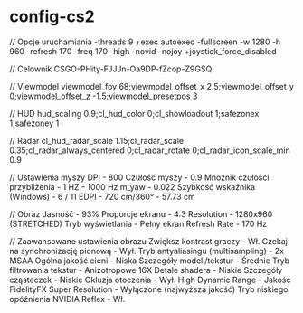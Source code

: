 # config-cs2
// Opcje uruchamiania
-threads 9 +exec autoexec -fullscreen -w 1280 -h 960 -refresh 170 -freq 170 -high -novid -nojoy +joystick_force_disabled

// Celownik
CSGO-PHity-FJJJn-Oa9DP-fZcop-Z9GSQ

// Viewmodel
viewmodel_fov 68;viewmodel_offset_x 2.5;viewmodel_offset_y 0;viewmodel_offset_z -1.5;viewmodel_presetpos 3

// HUD
hud_scaling 0.9;cl_hud_color 0;cl_showloadout 1;safezonex 1;safezoney 1

// Radar
cl_hud_radar_scale 1.15;cl_radar_scale 0.35;cl_radar_always_centered 0;cl_radar_rotate 0;cl_radar_icon_scale_min 0.9

// Ustawienia myszy
DPI - 800
Czułość myszy - 0.9
Mnożnik czułości przybliżenia - 1
HZ - 1000 Hz
m_yaw - 0.022
Szybkość wskaźnika (Windows) - 6 / 11
EDPI - 720
cm/360° - 57.73 cm

// Obraz
Jasność - 93%
Proporcje ekranu - 4:3
Resolution - 1280x960 (STRETCHED)
Tryb wyświetlania - Pełny ekran
Refresh Rate - 170 Hz

// Zaawansowane ustawienia obrazu
Zwiększ kontrast graczy - Wł.
Czekaj na synchronizację pionową - Wył.
Tryb antyaliasingu (multisampling) - 2x MSAA
Ogólna jakość cieni - Niska
Szczegóły modeli/tekstur - Średnie
Tryb filtrowania tekstur - Anizotropowe 16X
Detale shadera - Niskie
Szczegóły cząsteczek - Niskie
Okluzja otoczenia - Wył.
High Dynamic Range - Jakość
FidelityFX Super Resolution - Wyłączone (najwyższa jakość)
Tryb niskiego opóźnienia NVIDIA Reflex - Wł.
